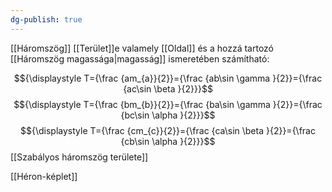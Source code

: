 ```yaml
---
dg-publish: true
---
```

[[Háromszög]] [[Terület]]e valamely [[Oldal]] és a hozzá tartozó [[Háromszög magassága|magasság]] ismeretében számítható:

$${\displaystyle T={\frac {am_{a}}{2}}={\frac {ab\sin \gamma }{2}}={\frac {ac\sin \beta }{2}}}$$
$${\displaystyle T={\frac {bm_{b}}{2}}={\frac {ba\sin \gamma }{2}}={\frac {bc\sin \alpha }{2}}}$$
$${\displaystyle T={\frac {cm_{c}}{2}}={\frac {ca\sin \beta }{2}}={\frac {cb\sin \alpha }{2}}}$$
[[Szabályos háromszög területe]]

[[Héron-képlet]]